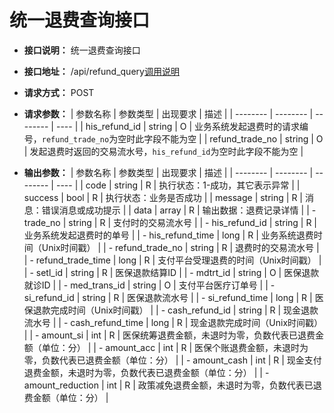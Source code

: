 # 统一退费查询接口

- **接口说明：** 统一退费查询接口
- **接口地址：** /api/refund_query[调用说明](srvapi?id=start)
- **请求方式：** POST
- **请求参数：**
    | 参数名称 | 参数类型 | 出现要求 | 描述 |
    | -------- | -------- | -------- | ---- |
    | his_refund_id | string | O | 业务系统发起退费时的请求编号，`refund_trade_no`为空时此字段不能为空 |
    | refund_trade_no | string | O | 发起退费时返回的交易流水号，`his_refund_id`为空时此字段不能为空 |

- **输出参数：**
    | 参数名称 | 参数类型 | 出现要求 | 描述 |
    | -------- | -------- | -------- | ---- |
    | code | string | R | 执行状态：1-成功，其它表示异常 |
    | success | bool   | R | 执行状态：业务是否成功      |
    | message | string | R | 消息：错误消息或成功提示 |
    | data | array | R | 输出数据：退费记录详情 |
    | - trade_no | string | R | 支付时的交易流水号 |
    | - his_refund_id | string | R | 业务系统发起退费时的单号  |
    | - his_refund_time | long | R | 业务系统退费时间（Unix时间戳） |
    | - refund_trade_no | string | R | 退费时的交易流水号 |
    | - refund_trade_time | long | R | 支付平台受理退费的时间（Unix时间戳） |
    | - setl_id | string | R | 医保退款结算ID |
    | - mdtrt_id | string | O | 医保退款就诊ID |
    | - med_trans_id | string | O | 支付平台医疗订单号 |
    | - si_refund_id | string | R | 医保退款流水号 |
    | - si_refund_time | long | R | 医保退款完成时间（Unix时间戳） |
    | - cash_refund_id | string | R | 现金退款流水号 |
    | - cash_refund_time | long | R | 现金退款完成时间（Unix时间戳） |
    | - amount_si | int | R | 医保统筹退费金额，未退时为零，负数代表已退费金额（单位：分） |
    | - amount_acc | int | R | 医保个账退费金额，未退时为零，负数代表已退费金额（单位：分） |
    | - amount_cash | int | R | 现金支付退费金额，未退时为零，负数代表已退费金额（单位：分） |
    | - amount_reduction | int | R | 政策减免退费金额，未退时为零，负数代表已退费金额（单位：分） |

